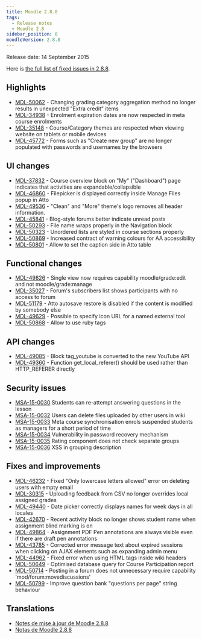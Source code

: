 ```yaml
---
title: Moodle 2.8.8
tags:
  - Release notes
  - Moodle 2.8
sidebar_position: 8
moodleVersion: 2.8.8
---
```

Release date: 14 September 2015

Here is [the full list of fixed issues in 2.8.8](https://tracker.moodle.org/secure/IssueNavigator!executeAdvanced.jspa?jqlQuery=project+%3D+mdl+AND+resolution+%3D+fixed+AND+fixVersion+in+%28%222.8.8%22%29+ORDER+BY+priority+DESC&runQuery=true&clear=true).

## Highlights

- [MDL-50062](https://tracker.moodle.org/browse/MDL-50062) - Changing grading category aggregation method no longer results in unexpected "Extra credit" items
- [MDL-34938](https://tracker.moodle.org/browse/MDL-34938) - Enrolment expiration dates are now respected in meta course enrolments
- [MDL-35148](https://tracker.moodle.org/browse/MDL-35148) - Course/Category themes are respected when viewing website on tablets or mobile devices
- [MDL-45772](https://tracker.moodle.org/browse/MDL-45772) - Forms such as "Create new group" are no longer populated with passwords and usernames by the browsers

## UI changes

- [MDL-37832](https://tracker.moodle.org/browse/MDL-37832) - Course overview block on "My" ("Dashboard") page indicates that activities are expandable/collapsible
- [MDL-46860](https://tracker.moodle.org/browse/MDL-46860) - Filepicker is displayed correctly inside Manage Files popup in Atto
- [MDL-49536](https://tracker.moodle.org/browse/MDL-49536) - "Clean" and "More" theme's logo removes all header information.
- [MDL-45841](https://tracker.moodle.org/browse/MDL-45841) - Blog-style forums better indicate unread posts
- [MDL-50293](https://tracker.moodle.org/browse/MDL-50293) - File name wraps properly in the Navigation block
- [MDL-50323](https://tracker.moodle.org/browse/MDL-50323) - Unordered lists are styled in course sections properly
- [MDL-50869](https://tracker.moodle.org/browse/MDL-50869) - Increased contract of warning colours for AA accessibility
- [MDL-50801](https://tracker.moodle.org/browse/MDL-50801) - Allow to set the caption side in Atto table

## Functional changes

- [MDL-49826](https://tracker.moodle.org/browse/MDL-49826) - Single view now requires capability moodle/grade:edit and not moodle/grade:manage
- [MDL-35027](https://tracker.moodle.org/browse/MDL-35027) - Forum's subscribers list shows participants with no access to forum
- [MDL-51179](https://tracker.moodle.org/browse/MDL-51179) - Atto autosave restore is disabled if the content is modified by somebody else
- [MDL-49629](https://tracker.moodle.org/browse/MDL-49629) - Possible to specify icon URL for a named external tool
- [MDL-50868](https://tracker.moodle.org/browse/MDL-50868) - Allow to use ruby tags

## API changes

- [MDL-49085](https://tracker.moodle.org/browse/MDL-49085) - Block tag_youtube is converted to the new YouTube API
- [MDL-49360](https://tracker.moodle.org/browse/MDL-49360) - Function get_local_referer() should be used rather than HTTP_REFERER directly

## Security issues

- [MSA-15-0030](https://moodle.org/mod/forum/discuss.php?d=320287) Students can re-attempt answering questions in the lesson
- [MSA-15-0032](https://moodle.org/mod/forum/discuss.php?d=320289) Users can delete files uploaded by other users in wiki
- [MSA-15-0033](https://moodle.org/mod/forum/discuss.php?d=320290) Meta course synchronisation enrols suspended students as managers for a short period of time
- [MSA-15-0034](https://moodle.org/mod/forum/discuss.php?d=320291) Vulnerability in password recovery mechanism
- [MSA-15-0035](https://moodle.org/mod/forum/discuss.php?d=320292) Rating component does not check separate groups
- [MSA-15-0036](https://moodle.org/mod/forum/discuss.php?d=320293) XSS in grouping description

## Fixes and improvements

- [MDL-46232](https://tracker.moodle.org/browse/MDL-46232) - Fixed "Only lowercase letters allowed" error on deleting users with empty email
- [MDL-30315](https://tracker.moodle.org/browse/MDL-30315) - Uploading feedback from CSV no longer overrides local assigned grades
- [MDL-49440](https://tracker.moodle.org/browse/MDL-49440) - Date picker correctly displays names for week days in all locales
- [MDL-42670](https://tracker.moodle.org/browse/MDL-42670) - Recent activity block no longer shows student name when assignment blind marking is on
- [MDL-49864](https://tracker.moodle.org/browse/MDL-49864) - Assignment PDF Pen annotations are always visible even if there are draft pen annotations
- [MDL-43785](https://tracker.moodle.org/browse/MDL-43785) - Corrected error message text about expired sessions when clicking on AJAX elements such as expanding admin menu
- [MDL-44962](https://tracker.moodle.org/browse/MDL-44962) - Fixed error when using HTML tags inside wiki headers
- [MDL-50649](https://tracker.moodle.org/browse/MDL-50649) - Optimised database query for Course Participation report
- [MDL-50714](https://tracker.moodle.org/browse/MDL-50714) - Posting in a forum does not unnecessary require capability 'mod/forum:movediscussions'
- [MDL-50799](https://tracker.moodle.org/browse/MDL-50799) - Improve question bank "questions per page" string behaviour

## Translations

- [Notes de mise à jour de Moodle 2.8.8](https://docs.moodle.org/fr/Notes_de_mise_à_jour_de_Moodle_2.8.8)
- [Notas de Moodle 2.8.8](https://docs.moodle.org/es/Notas_de_Moodle_2.8.8)
